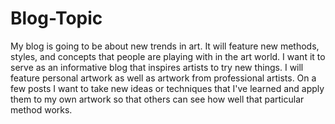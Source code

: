 # Blog-Topic

My blog is going to be about new trends in art. It will feature new methods, styles, and concepts that people are playing with in the art world. I want it to serve as an informative blog that inspires artists to try new things. I will feature personal artwork as well as artwork from professional artists. On a few posts I want to take new ideas or techniques that I've learned and apply them to my own artwork so that others can see how well that particular method works.
 
